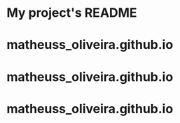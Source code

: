 # My project's README
# matheuss_oliveira.github.io
# matheuss_oliveira.github.io
# matheuss_oliveira.github.io
